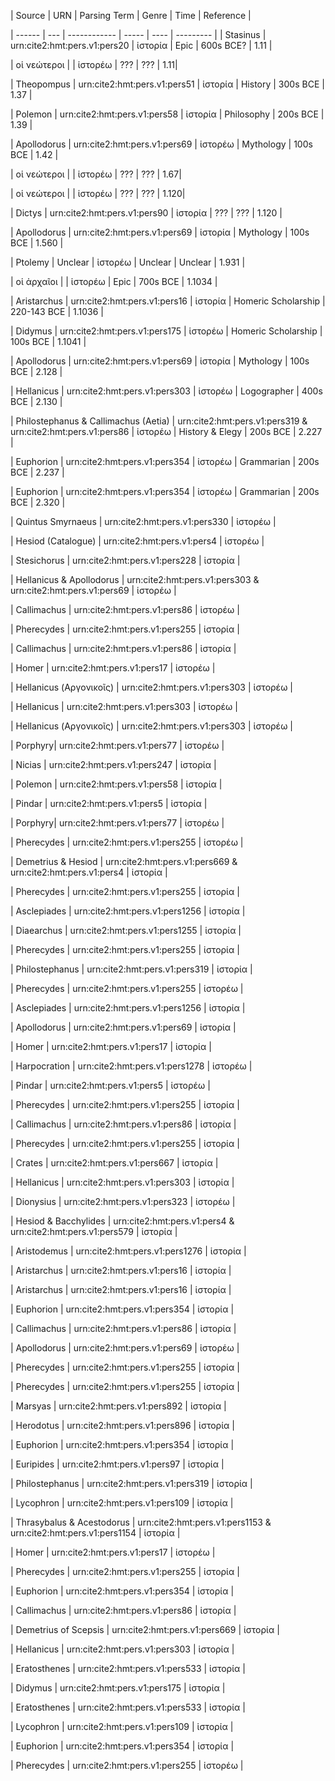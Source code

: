 | Source | URN | Parsing Term | Genre | Time | Reference |

| ------ | --- | ------------ | ----- | ---- | --------- | 
| Stasinus | urn:cite2:hmt:pers.v1:pers20 | ἱστορία | Epic | 600s BCE? | 1.11 | 

| οἱ νεώτεροι | | ἱστορέω | ??? | ??? | 1.11| 

| Theopompus | urn:cite2:hmt:pers.v1:pers51 | ἱστορία | History | 300s BCE | 1.37 |

| Polemon | urn:cite2:hmt:pers.v1:pers58 | ἱστορία | Philosophy | 200s BCE | 1.39 |

| Apollodorus | urn:cite2:hmt:pers.v1:pers69 | ἱστορέω | Mythology | 100s BCE | 1.42 | 

| οἱ νεώτεροι | | ἱστορέω | ??? | ??? | 1.67| 

| οἱ νεώτεροι | | ἱστορέω | ??? | ??? | 1.120| 

| Dictys | urn:cite2:hmt:pers.v1:pers90 | ἱστορία | ??? | ??? | 1.120 |

| Apollodorus | urn:cite2:hmt:pers.v1:pers69 | ἱστορία | Mythology | 100s BCE | 1.560 |

| Ptolemy | Unclear | ἱστορέω | Unclear | Unclear | 1.931 |

| οἱ ἀρχαῖοι | | ἱστορέω | Epic | 700s BCE | 1.1034 |

| Aristarchus | urn:cite2:hmt:pers.v1:pers16 | ἱστορία | Homeric Scholarship | 220-143 BCE | 1.1036 |

| Didymus | urn:cite2:hmt:pers.v1:pers175 | ἱστορέω | Homeric Scholarship | 100s BCE | 1.1041 | 

| Apollodorus | urn:cite2:hmt:pers.v1:pers69 | ἱστορία | Mythology | 100s BCE | 2.128 |

| Hellanicus | urn:cite2:hmt:pers.v1:pers303 | ἱστορέω | Logographer | 400s BCE | 2.130 | 

| Philostephanus & Callimachus (Aetia) | urn:cite2:hmt:pers.v1:pers319 & urn:cite2:hmt:pers.v1:pers86 | ἱστορέω | History & Elegy | 200s BCE | 2.227 | 

| Euphorion | urn:cite2:hmt:pers.v1:pers354 | ἱστορέω | Grammarian | 200s BCE | 2.237 |

| Euphorion | urn:cite2:hmt:pers.v1:pers354 | ἱστορέω | Grammarian | 200s BCE | 2.320 | 

| Quintus Smyrnaeus | urn:cite2:hmt:pers.v1:pers330 | ἱστορέω |

| Hesiod (Catalogue) | urn:cite2:hmt:pers.v1:pers4 | ἱστορέω |

| Stesichorus | urn:cite2:hmt:pers.v1:pers228 | ἱστορία |

| Hellanicus & Apollodorus | urn:cite2:hmt:pers.v1:pers303 & urn:cite2:hmt:pers.v1:pers69 | ἱστορέω |

| Callimachus | urn:cite2:hmt:pers.v1:pers86 | ἱστορέω | 

| Pherecydes | urn:cite2:hmt:pers.v1:pers255 | ἱστορία |

| Callimachus | urn:cite2:hmt:pers.v1:pers86 | ἱστορία | 

| Homer | urn:cite2:hmt:pers.v1:pers17 | ἱστορέω |

| Hellanicus (Αργονικοῖς) | urn:cite2:hmt:pers.v1:pers303 | ἱστορέω |

| Hellanicus | urn:cite2:hmt:pers.v1:pers303 | ἱστορέω |

| Hellanicus (Αργονικοῖς) | urn:cite2:hmt:pers.v1:pers303 | ἱστορέω |

| Porphyry| urn:cite2:hmt:pers.v1:pers77 | ἱστορέω |

| Nicias | urn:cite2:hmt:pers.v1:pers247 | ἱστορία |

| Polemon | urn:cite2:hmt:pers.v1:pers58 | ἱστορία | 

| Pindar | urn:cite2:hmt:pers.v1:pers5 | ἱστορία | 

| Porphyry| urn:cite2:hmt:pers.v1:pers77 | ἱστορέω |

| Pherecydes | urn:cite2:hmt:pers.v1:pers255 | ἱστορέω |

| Demetrius & Hesiod | urn:cite2:hmt:pers.v1:pers669 & urn:cite2:hmt:pers.v1:pers4 | ἱστορία | 

| Pherecydes | urn:cite2:hmt:pers.v1:pers255 | ἱστορία |

| Asclepiades | urn:cite2:hmt:pers.v1:pers1256 | ἱστορία | 

| Diaearchus | urn:cite2:hmt:pers.v1:pers1255 | ἱστορία |

| Pherecydes | urn:cite2:hmt:pers.v1:pers255 | ἱστορία |

| Philostephanus | urn:cite2:hmt:pers.v1:pers319 | ἱστορία | 

| Pherecydes | urn:cite2:hmt:pers.v1:pers255 | ἱστορέω |

| Asclepiades | urn:cite2:hmt:pers.v1:pers1256 | ἱστορία | 

| Apollodorus | urn:cite2:hmt:pers.v1:pers69 | ἱστορία |

| Homer | urn:cite2:hmt:pers.v1:pers17 | ἱστορία |

| Harpocration | urn:cite2:hmt:pers.v1:pers1278 | ἱστορέω | 

| Pindar | urn:cite2:hmt:pers.v1:pers5 | ἱστορέω | 

| Pherecydes | urn:cite2:hmt:pers.v1:pers255 | ἱστορία |

| Callimachus | urn:cite2:hmt:pers.v1:pers86 | ἱστορία | 

| Pherecydes | urn:cite2:hmt:pers.v1:pers255 | ἱστορία |

| Crates | urn:cite2:hmt:pers.v1:pers667 | ἱστορία | 

| Hellanicus | urn:cite2:hmt:pers.v1:pers303 | ἱστορία |

| Dionysius | urn:cite2:hmt:pers.v1:pers323 | ἱστορέω |

| Hesiod & Bacchylides | urn:cite2:hmt:pers.v1:pers4 & urn:cite2:hmt:pers.v1:pers579 | ἱστορία |

| Aristodemus | urn:cite2:hmt:pers.v1:pers1276 | ἱστορία |

| Aristarchus | urn:cite2:hmt:pers.v1:pers16 | ἱστορία |

| Aristarchus | urn:cite2:hmt:pers.v1:pers16 | ἱστορία |

| Euphorion | urn:cite2:hmt:pers.v1:pers354 | ἱστορία |

| Callimachus | urn:cite2:hmt:pers.v1:pers86 | ἱστορία | 

| Apollodorus | urn:cite2:hmt:pers.v1:pers69 | ἱστορέω |

| Pherecydes | urn:cite2:hmt:pers.v1:pers255 | ἱστορία |

| Pherecydes | urn:cite2:hmt:pers.v1:pers255 | ἱστορία |

| Marsyas | urn:cite2:hmt:pers.v1:pers892 | ἱστορία |

| Herodotus | urn:cite2:hmt:pers.v1:pers896 | ἱστορία |

| Euphorion | urn:cite2:hmt:pers.v1:pers354 | ἱστορία |

| Euripides | urn:cite2:hmt:pers.v1:pers97 | ἱστορία |

| Philostephanus | urn:cite2:hmt:pers.v1:pers319 | ἱστορία | 

| Lycophron | urn:cite2:hmt:pers.v1:pers109 | ἱστορία |

| Thrasybalus & Acestodorus | urn:cite2:hmt:pers.v1:pers1153 & urn:cite2:hmt:pers.v1:pers1154 | ἱστορία |

| Homer | urn:cite2:hmt:pers.v1:pers17 | ἱστορέω |

| Pherecydes | urn:cite2:hmt:pers.v1:pers255 | ἱστορία |

| Euphorion | urn:cite2:hmt:pers.v1:pers354 | ἱστορία |

| Callimachus | urn:cite2:hmt:pers.v1:pers86 | ἱστορία | 

| Demetrius of Scepsis | urn:cite2:hmt:pers.v1:pers669 | ἱστορία |

| Hellanicus | urn:cite2:hmt:pers.v1:pers303 | ἱστορία |

| Eratosthenes | urn:cite2:hmt:pers.v1:pers533 | ἱστορία |

| Didymus | urn:cite2:hmt:pers.v1:pers175 | ἱστορία |

| Eratosthenes | urn:cite2:hmt:pers.v1:pers533 | ἱστορία |

| Lycophron | urn:cite2:hmt:pers.v1:pers109 | ἱστορία |

| Euphorion | urn:cite2:hmt:pers.v1:pers354 | ἱστορία |

| Pherecydes | urn:cite2:hmt:pers.v1:pers255 | ἱστορέω |





